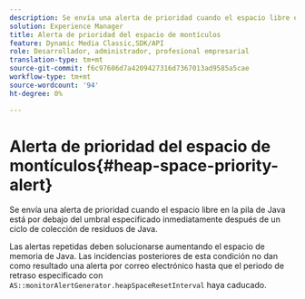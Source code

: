 ```yaml
---
description: Se envía una alerta de prioridad cuando el espacio libre en la pila de Java está por debajo del umbral especificado inmediatamente después de un ciclo de colección de residuos de Java.
solution: Experience Manager
title: Alerta de prioridad del espacio de montículos
feature: Dynamic Media Classic,SDK/API
role: Desarrollador, administrador, profesional empresarial
translation-type: tm+mt
source-git-commit: f6c97606d7a4209427316d7367013ad9585a5cae
workflow-type: tm+mt
source-wordcount: '94'
ht-degree: 0%

---
```



# Alerta de prioridad del espacio de montículos{#heap-space-priority-alert}

Se envía una alerta de prioridad cuando el espacio libre en la pila de Java está por debajo del umbral especificado inmediatamente después de un ciclo de colección de residuos de Java.

Las alertas repetidas deben solucionarse aumentando el espacio de memoria de Java. Las incidencias posteriores de esta condición no dan como resultado una alerta por correo electrónico hasta que el periodo de retraso especificado con `AS::monitorAlertGenerator.heapSpaceResetInterval` haya caducado.
